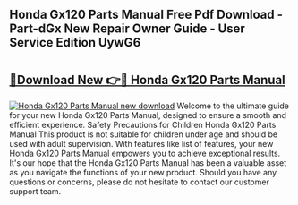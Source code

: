 ## Honda Gx120 Parts Manual Free Pdf Download - Part-dGx New Repair Owner Guide - User Service Edition UywG6

# <h2><a href="http://bc2145.oget.top/?id=Honda+Gx120+Parts+Manual">🔗Download New 👉🔴 Honda Gx120 Parts Manual</a></h2>

[![Honda Gx120 Parts Manual new download](https://i.imgur.com/5g1atiW.png)](http://bc2145.oget.top/?id=Honda+Gx120+Parts+Manual)
Welcome to the ultimate guide for your new Honda Gx120 Parts Manual, designed to ensure a smooth and efficient experience. Safety Precautions for Children Honda Gx120 Parts Manual This product is not suitable for children under age and should be used with adult supervision. With features like list of features, your new Honda Gx120 Parts Manual empowers you to achieve exceptional results. It's our hope that the Honda Gx120 Parts Manual has been a valuable asset as you navigate the functions of your new product. Should you have any questions or concerns, please do not hesitate to contact our customer support team.
